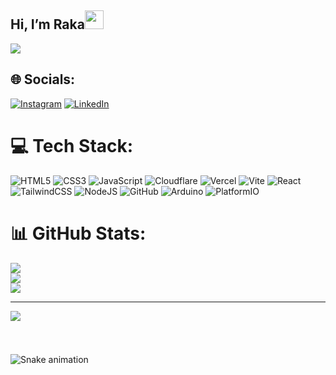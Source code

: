 <h2 id="hi-im-Raka">Hi, I’m Raka<img src="https://raw.githubusercontent.com/MartinHeinz/MartinHeinz/master/wave.gif" width="30px"></h2>
<p>
  <a href="https://github.com/DenverCoder1/readme-typing-svg"><img src="https://readme-typing-svg.herokuapp.com?&amp;font=IBM+Plex+Sans&amp;color=2e8afa&amp;size=20&amp;lines=Welcome+to+my+GitHub+Profile!;I'm+also+studying+Computer+Engineering"></a>
</p>


## 🌐 Socials:
[![Instagram](https://img.shields.io/badge/Instagram-%23E4405F.svg?style=for-the-badge&logo=Instagram&logoColor=white)](https://instagram.com/rakresptra) [![LinkedIn](https://img.shields.io/badge/LinkedIn-%230077B5.svg?style=for-the-badge&logo=linkedin&logoColor=white)](https://linkedin.com/in/Raka-Restu-Saputra) 

# 💻 Tech Stack:
![HTML5](https://img.shields.io/badge/html5-%23E34F26.svg?style=for-the-badge&logo=html5&logoColor=white) ![CSS3](https://img.shields.io/badge/css3-%231572B6.svg?style=for-the-badge&logo=css3&logoColor=white) ![JavaScript](https://img.shields.io/badge/javascript-%23323330.svg?style=for-the-badge&logo=javascript&logoColor=%23F7DF1E) ![Cloudflare](https://img.shields.io/badge/Cloudflare-F38020?style=for-the-badge&logo=Cloudflare&logoColor=white) ![Vercel](https://img.shields.io/badge/vercel-%23000000.svg?style=for-the-badge&logo=vercel&logoColor=white) ![Vite](https://img.shields.io/badge/vite-%23646CFF.svg?style=for-the-badge&logo=vite&logoColor=white) ![React](https://img.shields.io/badge/react-%2320232a.svg?style=for-the-badge&logo=react&logoColor=%2361DAFB) ![TailwindCSS](https://img.shields.io/badge/tailwindcss-%2338B2AC.svg?style=for-the-badge&logo=tailwind-css&logoColor=white) ![NodeJS](https://img.shields.io/badge/node.js-6DA55F?style=for-the-badge&logo=node.js&logoColor=white) ![GitHub](https://img.shields.io/badge/github-%23121011.svg?style=for-the-badge&logo=github&logoColor=white) ![Arduino](https://img.shields.io/badge/-Arduino-00979D?style=for-the-badge&logo=Arduino&logoColor=white) ![PlatformIO](https://img.shields.io/badge/PlatformIO-%23222.svg?style=for-the-badge&logo=platformio&logoColor=%23f5822a)
# 📊 GitHub Stats:
![](https://github-readme-stats.vercel.app/api?username=Raka-coder&theme=react&hide_border=true&include_all_commits=false&count_private=false)<br/>
![](https://github-readme-streak-stats.herokuapp.com/?user=Raka-coder&theme=react&hide_border=true)<br/>
![](https://github-readme-stats.vercel.app/api/top-langs/?username=Raka-coder&theme=react&hide_border=true&include_all_commits=false&count_private=false&layout=compact)

---
[![](https://visitcount.itsvg.in/api?id=Raka-coder&icon=0&color=0)](https://visitcount.itsvg.in)

<!-- Proudly created with GPRM ( https://gprm.itsvg.in ) -->

###

<br clear="both">

![Snake animation](https://raw.githubusercontent.com/{username}/{username}/output/github-contribution-grid-snake-dark.svg)

###


